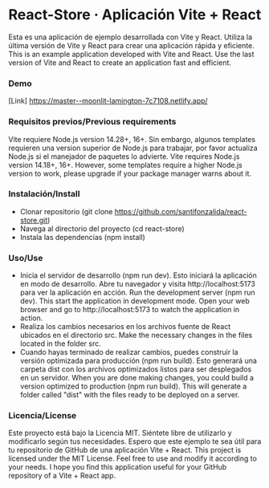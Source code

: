 # React-Store · Aplicación Vite + React

Esta es una aplicación de ejemplo desarrollada con Vite y React. Utiliza la última versión de Vite y React para crear una aplicación rápida y eficiente.
This is an example application developed with Vite and React. Use the last version of Vite and React to create an application fast and efficient.

### Demo 
[Link] https://master--moonlit-lamington-7c7108.netlify.app/

### Requisitos previos/Previous requirements

Vite requiere Node.js version 14.28+, 16+. Sin embargo, algunos templates requieren una version superior de Node.js para trabajar, por favor actualiza Node.js si 
el manejador de paquetes lo advierte.
Vite requires Node.js version 14.18+, 16+. However, some templates require a higher Node.js version to work, please upgrade if your package manager warns about it.


### Instalación/Install 

  - Clonar repositorio (git clone https://github.com/santifonzalida/react-store.git)
  - Navega al directorio del proyecto (cd react-store)
  - Instala las dependencias (npm install)


### Uso/Use

  - Inicia el servidor de desarrollo (npm run dev). Esto iniciará la aplicación en modo de desarrollo. Abre tu navegador y visita http://localhost:5173 
  para ver la aplicación en acción. 
    Run the development server (npm run dev). This start the application in development mode. Open your web browser and go to http://localhost:5173 to watch the
    application in action.
  - Realiza los cambios necesarios en los archivos fuente de React ubicados en el directorio src.
     Make the necessary changes in the files located in the folder src.
  - Cuando hayas terminado de realizar cambios, puedes construir la versión optimizada para producción (npm run build). Esto generará una carpeta dist 
  con los archivos optimizados listos para ser desplegados en un servidor.
    When you are done making changes, you could build a version optimized to production (npm run build). This will generate a folder called "dist" with 
    the files ready to be deployed on a server.
    
    
### Licencia/License

Este proyecto está bajo la Licencia MIT. Siéntete libre de utilizarlo y modificarlo según tus necesidades.
Espero que este ejemplo te sea útil para tu repositorio de GitHub de una aplicación Vite + React. 
This project is licensed under the MIT License. Feel free to use and modify it according to your needs.
I hope you find this application useful for your GitHub repository of a Vite + React app.

